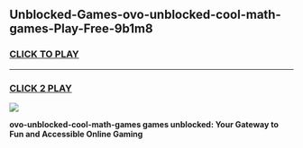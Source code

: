 
## Unblocked-Games-ovo-unblocked-cool-math-games-Play-Free-9b1m8
<h3>
<a href="https://premium76.site?title=ovo-unblocked-cool-math-games&ref=21A">CLICK TO PLAY</a></h3>
<hr>

<h3>
<a href="https://premium76.site?title=ovo-unblocked-cool-math-games&ref=21A">CLICK 2 PLAY</a>
  
</h3>

<a href="https://premium76.site?title=ovo-unblocked-cool-math-games&ref=21A"><img src="https://clearcache.store/games.png"></a>


**ovo-unblocked-cool-math-games games unblocked: Your Gateway to Fun and Accessible Online Gaming**
